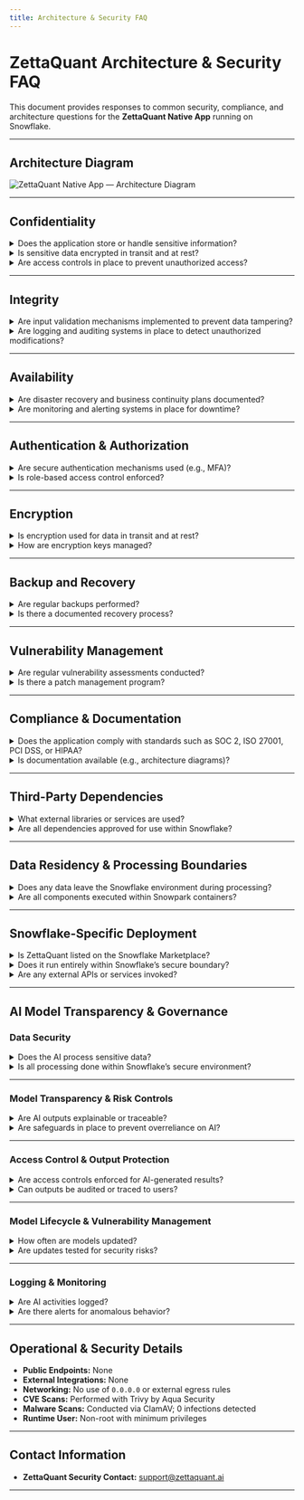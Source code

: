 ```yaml
---
title: Architecture & Security FAQ
---
```


# ZettaQuant Architecture & Security FAQ

This document provides responses to common security, compliance, and architecture questions for the **ZettaQuant Native App** running on Snowflake.

---

## Architecture Diagram

![ZettaQuant Native App — Architecture Diagram](/img/Architecture-ZettaQuant.svg)

---

## Confidentiality

<details>
<summary>Does the application store or handle sensitive information?</summary>

**Answer:** The data never leaves the Snowflake account of the user. All the data is processed within user's secure Snowflake environment.
</details>

<details>
<summary>Is sensitive data encrypted in transit and at rest?</summary>

**Answer:** Data is not encrypted by the application itself, because our app ensures **zero data movement**. Snowflake inherently handles encryption in transit and at rest depending on the policy of your organization. 
</details>

<details>
<summary>Are access controls in place to prevent unauthorized access?</summary>

**Answer:** Yes. By default, the app does **not** get access to any data, warehouse, or compute pool unless explicitly granted by the user.
</details>

---

## Integrity

<details>
<summary>Are input validation mechanisms implemented to prevent data tampering?</summary>

**Answer:** Yes. Input is validated within Snowpark containers and Snowflake SQL runtime, ensuring controlled execution paths.
</details>

<details>
<summary>Are logging and auditing systems in place to detect unauthorized modifications?</summary>

**Answer:** Yes. Snowflake telemetry captures activity in the **Observability table**, allowing detection of anomalies or unauthorized changes.
</details>

---

## Availability

<details>
<summary>Are disaster recovery and business continuity plans documented?</summary>

**Answer:** Yes. These are provided by Snowflake and its underlying cloud provider.
</details>

<details>
<summary>Are monitoring and alerting systems in place for downtime?</summary>

**Answer:** Yes. Snowflake and the underlying cloud provider provide this.
</details>

---

## Authentication & Authorization

<details>
<summary>Are secure authentication mechanisms used (e.g., MFA)?</summary>

**Answer:** Yes. Snowflake enforces MFA for all user accounts.
</details>

<details>
<summary>Is role-based access control enforced?</summary>

**Answer:** Yes. Role-based authentication and authorization are enforced at the Snowflake level.
</details>

---

## Encryption

<details>
<summary>Is encryption used for data in transit and at rest?</summary>

**Answer:** Snowflake provides encryption. Our application ensures **zero data movement**, so we do not manage encryption directly.
</details>

<details>
<summary>How are encryption keys managed?</summary>

**Answer:** Keys are managed by Snowflake. Our app requires no separate key management since data never leaves Snowflake.
</details>

---

## Backup and Recovery

<details>
<summary>Are regular backups performed?</summary>

**Answer:** Yes. Backups are managed by Snowflake according to customer account policies.
</details>

<details>
<summary>Is there a documented recovery process?</summary>

**Answer:** Yes. Recovery is supported and documented by Snowflake.
</details>

---

## Vulnerability Management

<details>
<summary>Are regular vulnerability assessments conducted?</summary>

**Answer:** Yes. Snowflake performs continuous assessments. Additionally, ZettaQuant scans Docker images using **Trivy** and performs `pip-audit` on containers.
</details>

<details>
<summary>Is there a patch management program?</summary>

**Answer:** Snowflake maintains its own patch cycles. For app dependencies, ZettaQuant updates Python packages and images as new stable versions are released.
</details>

---

## Compliance & Documentation

<details>
<summary>Does the application comply with standards such as SOC 2, ISO 27001, PCI DSS, or HIPAA?</summary>

**Answer:** Snowflake is SOC 2, ISO 27001, PCI DSS, and HIPAA compliant. The ZettaQuant app inherits these guarantees, but we haven't obtained official certificate yet.  
</details>

<details>
<summary>Is documentation available (e.g., architecture diagrams)?</summary>

**Answer:** Yes. Documentation and diagrams are available at [docs.zettaquant.ai](https://docs.zettaquant.ai/architecture-security-faq#architecture-diagram).
</details>

---

## Third-Party Dependencies

<details>
<summary>What external libraries or services are used?</summary>

**Answer:** Open-source Python packages (e.g., `transformers`, `pdfplumber`) from the **Snowflake Anaconda channel**. We do NOT use any package available outside Snowflake Anaconda channel.   
</details>

<details>
<summary>Are all dependencies approved for use within Snowflake?</summary>

**Answer:** Yes. All packages are Snowflake-approved via their Anaconda channel.
</details>

---

## Data Residency & Processing Boundaries

<details>
<summary>Does any data leave the Snowflake environment during processing?</summary>

**Answer:** No. All processing occurs entirely within the user’s Snowflake account.  
</details>

<details>
<summary>Are all components executed within Snowpark containers?</summary>

**Answer:** Yes. All jobs run inside **Snowpark Container Services** (SPCS).  
</details>

---

## Snowflake-Specific Deployment

<details>
<summary>Is ZettaQuant listed on the Snowflake Marketplace?</summary>

**Answer:** Yes.  
</details>

<details>
<summary>Does it run entirely within Snowflake’s secure boundary?</summary>

**Answer:** Yes.  
</details>

<details>
<summary>Are any external APIs or services invoked?</summary>

**Answer:** No.  
</details>

---

## AI Model Transparency & Governance

### Data Security

<details>
<summary>Does the AI process sensitive data?</summary>

**Answer:** Only data explicitly granted access by the user to the app. No data is stored or retained.  
</details>

<details>
<summary>Is all processing done within Snowflake’s secure environment?</summary>

**Answer:** Yes.  
</details>

---

### Model Transparency & Risk Controls

<details>
<summary>Are AI outputs explainable or traceable?</summary>

**Answer:** Partial explainability is provided via metadata tables and output logs.  
</details>

<details>
<summary>Are safeguards in place to prevent overreliance on AI?</summary>

**Answer:** Yes. Users provide inputs at every stage of model training and inference.  
</details>

---

### Access Control & Output Protection

<details>
<summary>Are access controls enforced for AI-generated results?</summary>

**Answer:** Yes. Only authorized Snowflake roles can access results.  
</details>

<details>
<summary>Can outputs be audited or traced to users?</summary>

**Answer:** Yes. Snowflake telemetry ensures full traceability.  
</details>

---

### Model Lifecycle & Vulnerability Management

<details>
<summary>How often are models updated?</summary>

**Answer:** Models are updated on-demand when initiated by the user. Training always occurs inside their Snowflake account.  
</details>

<details>
<summary>Are updates tested for security risks?</summary>

**Answer:** Yes. Updates are scanned for vulnerabilities before release.  
</details>

---

### Logging & Monitoring

<details>
<summary>Are AI activities logged?</summary>

**Answer:** Yes. They are stored in user's Snowflake telemetry.
</details>

<details>
<summary>Are there alerts for anomalous behavior?</summary>

**Answer:** Snowflake provides anomaly detection and alerting.  
</details>

---

## Operational & Security Details
 
- **Public Endpoints:** None  
- **External Integrations:** None  
- **Networking:** No use of `0.0.0.0` or external egress rules  
- **CVE Scans:** Performed with Trivy by Aqua Security
- **Malware Scans:** Conducted via ClamAV; 0 infections detected  
- **Runtime User:** Non-root with minimum privileges  

---

## Contact Information 
- **ZettaQuant Security Contact:** support@zettaquant.ai  

---

